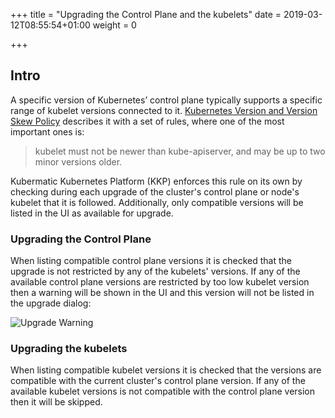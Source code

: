 +++
title = "Upgrading the Control Plane and the kubelets"
date = 2019-03-12T08:55:54+01:00
weight = 0

+++

## Intro

A specific version of Kubernetes’ control plane typically supports a specific range of kubelet versions connected to
it. [Kubernetes Version and Version Skew Policy](https://kubernetes.io/docs/setup/version-skew-policy/) describes it
with a set of rules, where one of the most important ones is:

> kubelet must not be newer than kube-apiserver, and may be up to two minor versions older.

Kubermatic Kubernetes Platform (KKP) enforces this rule on its own by checking during each upgrade of the cluster's control plane or node's
kubelet that it is followed. Additionally, only compatible versions will be listed in the UI as available for upgrade.

### Upgrading the Control Plane

When listing compatible control plane versions it is checked that the upgrade is not restricted by any of the kubelets'
versions. If any of the available control plane versions are restricted by too low kubelet version then a warning will
be shown in the UI and this version will not be listed in the upgrade dialog:

![Upgrade Warning](/img/kubermatic/v2.25/ui/upgrade-warning.png?height=350px&classes=shadow,border "Upgrade Warning")

### Upgrading the kubelets

When listing compatible kubelet versions it is checked that the versions are compatible with the current cluster's
control plane version. If any of the available kubelet versions is not compatible with the control plane version then
it will be skipped.
